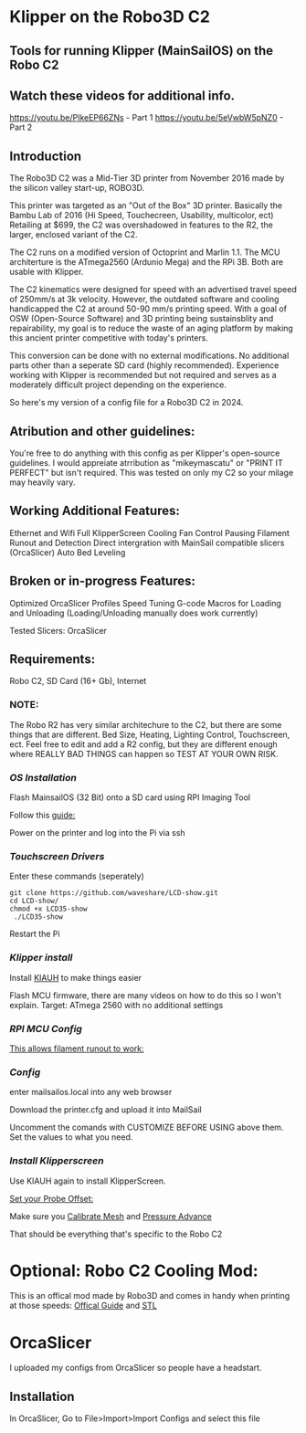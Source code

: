 # Klipper on the Robo3D C2
## Tools for running Klipper (MainSailOS) on the Robo C2

## Watch these videos for additional info.
https://youtu.be/PIkeEP66ZNs - Part 1
https://youtu.be/5eVwbW5pNZ0 - Part 2

## Introduction

The Robo3D C2 was a Mid-Tier 3D printer from November 2016 made by the silicon valley start-up, ROBO3D.

This printer was targeted as an "Out of the Box" 3D printer. Basically the Bambu Lab of 2016 (Hi Speed, Touchecreen, Usability, multicolor, ect)
Retailing at $699, the C2 was overshadowed in features to the R2, the larger, enclosed variant of the C2.

The C2 runs on a modified version of Octoprint and Marlin 1.1. The MCU architerture is the ATmega2560 (Ardunio Mega) and the RPi 3B. Both are usable with Klipper.

The C2 kinematics were designed for speed with an advertised travel speed of 250mm/s at 3k velocity. However, the outdated software and cooling handicapped the C2 at around 50-90 mm/s printing speed. With a goal of OSW (Open-Source Software) and 3D printing being sustainsblity and repairability, my goal is to reduce the waste of an aging platform by making this ancient printer competitive with today's printers. 

This conversion can be done with no external modifications. No additional parts other than a seperate SD card (highly recommended). Experience working with Klipper is recommended but not required and serves as a moderately difficult project depending on the experience.   

So here's my version of a config file for a Robo3D C2 in 2024.

## Atribution and other guidelines:

You're free to do anything with this config as per Klipper's open-source guidelines. I would appreiate atrribution as "mikeymascatu" or "PRINT IT PERFECT" but isn't required. This was tested on only my C2 so your milage may heavily vary.

## Working Additional Features:

Ethernet and Wifi
Full KlipperScreen
Cooling Fan Control 
Pausing
Filament Runout and Detection
Direct intergration with MainSail compatible slicers (OrcaSlicer)
Auto Bed Leveling

## Broken or in-progress Features:
Optimized OrcaSlicer Profiles
Speed Tuning
G-code Macros for Loading and Unloading (Loading/Unloading manually does work currently)

Tested Slicers: OrcaSlicer

## Requirements:

Robo C2,
SD Card (16+ Gb),
Internet

### NOTE:
The Robo R2 has very similar architechure to the C2, but there are some things that are different. Bed Size, Heating, Lighting Control, Touchscreen, ect.
Feel free to edit and add a R2 config, but they are different enough where REALLY BAD THINGS can happen so TEST AT YOUR OWN RISK.

### *OS Installation*

Flash MainsailOS (32 Bit) onto a SD card using RPI Imaging Tool

Follow this [guide:](https://help.robo3d.com/hc/en-us/articles/115001580151-Replacing-your-MicroSD)

Power on the printer and log into the Pi via ssh

### *Touchscreen Drivers*

Enter these commands (seperately)

```
git clone https://github.com/waveshare/LCD-show.git
cd LCD-show/
chmod +x LCD35-show
 ./LCD35-show
 ```

 Restart the Pi

### *Klipper install*

Install [KIAUH](https://github.com/dw-0/kiauh) to make things easier

Flash MCU firmware, there are many videos on how to do this so I won't explain.
Target: ATmega 2560 with no additional settings

### *RPI MCU Config*
[This allows filament runout to work:](https://www.klipper3d.org/RPi_microcontroller.html?h=host)

### *Config*
enter mailsailos.local into any web browser

Download the printer.cfg and upload it into MailSail

Uncomment the comands with CUSTOMIZE BEFORE USING above them. Set the values to what you need.

### *Install Klipperscreen*
Use KIAUH again to install KlipperScreen.

[Set your Probe Offset:](https://www.klipper3d.org/Probe_Calibrate.html)

Make sure you [Calibrate Mesh](https://www.klipper3d.org/Bed_Mesh.html?h=mesh#adaptive-meshes) and [Pressure Advance](https://www.klipper3d.org/Pressure_Advance.html?h=press)

That should be everything that's specific to the Robo C2

# Optional: Robo C2 Cooling Mod:
This is an offical mod made by Robo3D and comes in handy when printing at those speeds:
[Offical Guide](https://help.robo3d.com/hc/en-us/articles/360001909492-Precision-Air-Flow-Fan-mount-printed-add-on) and 
[STL](https://www.thingiverse.com/thing:2833645)

# OrcaSlicer

I uploaded my configs from OrcaSlicer so people have a headstart.

## Installation

In OrcaSlicer, Go to File>Import>Import Configs and select this file
